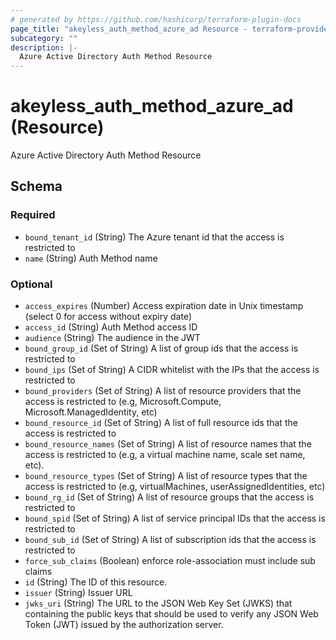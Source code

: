 ```yaml
---
# generated by https://github.com/hashicorp/terraform-plugin-docs
page_title: "akeyless_auth_method_azure_ad Resource - terraform-provider-akeyless"
subcategory: ""
description: |-
  Azure Active Directory Auth Method Resource
---
```


# akeyless_auth_method_azure_ad (Resource)

Azure Active Directory Auth Method Resource



<!-- schema generated by tfplugindocs -->
## Schema

### Required

- `bound_tenant_id` (String) The Azure tenant id that the access is restricted to
- `name` (String) Auth Method name

### Optional

- `access_expires` (Number) Access expiration date in Unix timestamp (select 0 for access without expiry date)
- `access_id` (String) Auth Method access ID
- `audience` (String) The audience in the JWT
- `bound_group_id` (Set of String) A list of group ids that the access is restricted to
- `bound_ips` (Set of String) A CIDR whitelist with the IPs that the access is restricted to
- `bound_providers` (Set of String) A list of resource providers that the access is restricted to (e.g, Microsoft.Compute, Microsoft.ManagedIdentity, etc)
- `bound_resource_id` (Set of String) A list of full resource ids that the access is restricted to
- `bound_resource_names` (Set of String) A list of resource names that the access is restricted to (e.g, a virtual machine name, scale set name, etc).
- `bound_resource_types` (Set of String) A list of resource types that the access is restricted to (e.g, virtualMachines, userAssignedIdentities, etc)
- `bound_rg_id` (Set of String) A list of resource groups that the access is restricted to
- `bound_spid` (Set of String) A list of service principal IDs that the access is restricted to
- `bound_sub_id` (Set of String) A list of subscription ids that the access is restricted to
- `force_sub_claims` (Boolean) enforce role-association must include sub claims
- `id` (String) The ID of this resource.
- `issuer` (String) Issuer URL
- `jwks_uri` (String) The URL to the JSON Web Key Set (JWKS) that containing the public keys that should be used to verify any JSON Web Token (JWT) issued by the authorization server.


